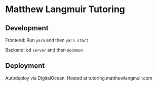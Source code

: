 # Matthew Langmuir Tutoring

## Development

Frontend:
Run `yarn` and then `yarn start`

Backend:
cd `server` and then `nodemon`

## Deployment

Autodeploy via DigitalOcean. Hosted at tutoring.matthewlangmuir.com